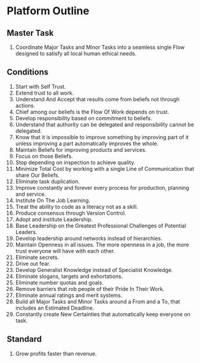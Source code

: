
# Platform Outline
## Master Task 
1. Coordinate Major Tasks and Minor Tasks into a seamless single Flow designed to satisfy all local human ethical needs.
## Conditions
1. Start with Self Trust.
2. Extend trust to all work.
3. Understand And Accept that results come from beliefs not through actions.
4. Chief among our beliefs is the Flow Of Work depends on trust.  
5. Develop responsibility based on commitment to beliefs.
6. Understand that authority can be delegated and responsibility cannot be delegated.
7. Know that it is impossible to improve something by improving part of it unless improving a part automatically improves the whole. 
8. Maintain Beliefs for improving products and services.
9. Focus on those Beliefs.
10. Stop depending on inspection to achieve quality.
11. Minimize Total Cost by working with a single Line of Communication that share Our Beliefs.
12. Eliminate task duplication.
13. Improve constantly and forever every process for production, planning and service.
14. Institute On The Job Learning.
15. Treat the ability to code as a literacy not as a skill.
16. Produce consensus through Version Control.   
17. Adopt and institute Leadership.
18. Base Leadership on the Greatest Professional Challenges of Potential Leaders.
19. Develop leadership around networks instead of hierarchies.
20. Maintain Openness in all issues.  The more openness in a job, the more trust everyone will have with each other. 
21. Eliminate secrets.
22. Drive out fear.
23. Develop Generalist Knowledge instead of Specialist Knowledge.
24. Eliminate slogans, targets and exhortations.
25. Eliminate number quotas and goals.
26. Remove barriers that rob people of their Pride In Their Work.
27. Eliminate annual ratings and merit systems.
28. Build all Major Tasks and Minor Tasks around a From and a To, that includes an Estimated Deadline. 
29. Constantly create New Certainties that automatically keep everyone on task.
## Standard
1.  Grow profits faster than revenue.